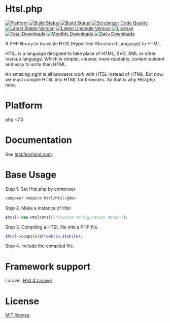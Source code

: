 Htsl.php
================================

[![Platform](https://img.shields.io/badge/PHP-v7.0-blue.svg)](http://php.net/)
[![Build Status](https://travis-ci.org/Fenzland/Htsl.php.svg?branch=test)](https://travis-ci.org/Fenzland/Htsl.php)
[![Build Status](https://scrutinizer-ci.com/g/Fenzland/Htsl.php/badges/build.png?b=master)](https://scrutinizer-ci.com/g/Fenzland/Htsl.php/build-status/master)
[![Scrutinizer Code Quality](https://scrutinizer-ci.com/g/Fenzland/Htsl.php/badges/quality-score.png?b=master)](https://scrutinizer-ci.com/g/Fenzland/Htsl.php/?branch=master)
[![Latest Stable Version](https://poser.pugx.org/htsl/htsl/v/stable)](https://packagist.org/packages/htsl/htsl)
[![Latest Unstable Version](https://poser.pugx.org/htsl/htsl/v/unstable)](https://packagist.org/packages/htsl/htsl)
[![License](https://poser.pugx.org/htsl/htsl/license)](https://packagist.org/packages/htsl/htsl)
[![Total Downloads](https://poser.pugx.org/htsl/htsl/downloads)](https://packagist.org/packages/htsl/htsl)
[![Monthly Downloads](https://poser.pugx.org/htsl/htsl/d/monthly)](https://packagist.org/packages/htsl/htsl)
[![Daily Downloads](https://poser.pugx.org/htsl/htsl/d/daily)](https://packagist.org/packages/htsl/htsl)


A PHP library to translate HTSL(HyperText Structured Language) to HTML.

HTSL is a language designed to take place of HTML, SVG, XML or other markup language. Which is simpler, cleaner, more readable, content evident and easy to write than HTML.

An amazing sight is all browsers work with HTSL instead of HTML. But now, we must compile HTSL into HTML for browsers. So that is why Htsl.php here.

# Platform
php ~7.0

# Documentation
See [htsl.fenzland.com](http://htsl.fenzland.com).

# Base Usage

Step 1. Get Htsl.php by composer
``` bash
composer require htsl/htsl:@dev
```

Step 2. Make a instance of Htsl
``` php
$htsl= new Htsl\Htsl(/*[custom configuration here]*/);
```

Step 3. Compiling a HTSL file into a PHP file.
``` php
$htsl->compile($fromFile,$toFile);
```

Step 4. Include the compiled file.

# Framework support

Laravel: [Htsl 4 Laravel](https://github.com/Fenzland/Htsl-laravel)


# License

[MIT license](http://opensource.org/licenses/MIT).
